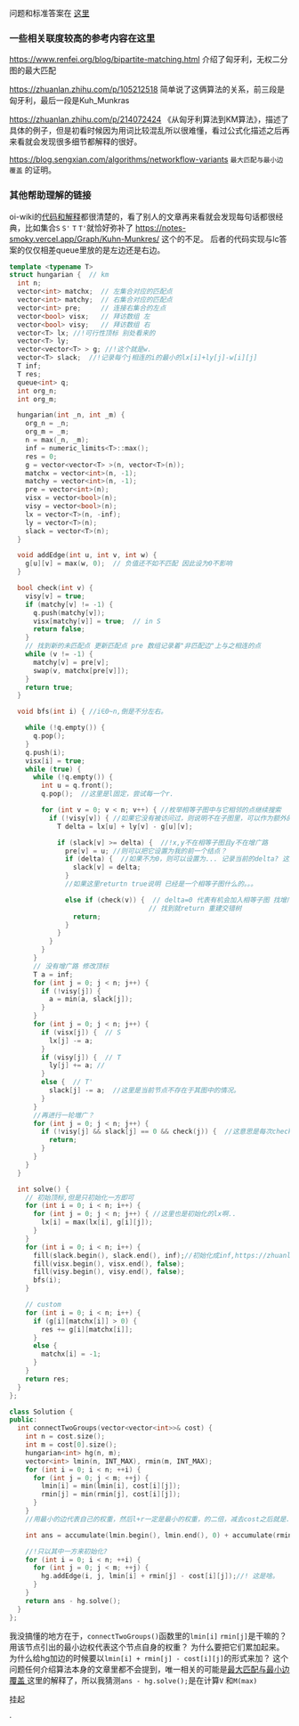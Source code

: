 问题和标准答案在 [这里](https://leetcode-cn.com/problems/minimum-cost-to-connect-two-groups-of-points/solution/kai-kai-yan-jie-zhuan-huan-cheng-zui-da-dai-quan-p/)

### 一些相关联度较高的参考内容在这里

https://www.renfei.org/blog/bipartite-matching.html 介绍了匈牙利，无权二分图的最大匹配

https://zhuanlan.zhihu.com/p/105212518    简单说了这俩算法的关系，前三段是匈牙利，最后一段是Kuh_Munkras

https://zhuanlan.zhihu.com/p/214072424   《从匈牙利算法到KM算法》，描述了具体的例子，但是初看时候因为用词比较混乱所以很难懂，看过公式化描述之后再来看就会发现很多细节都解释的很好。

https://blog.sengxian.com/algorithms/networkflow-variants `最大匹配与最小边覆盖` 的证明。

### 其他帮助理解的链接

oi-wiki的[代码和解释](https://oi-wiki.org/graph/graph-matching/bigraph-weight-match/#:~:text=%E6%AC%A1%E7%BB%B4%E6%8A%A4%EF%BC%8C%E5%85%B1%20%E3%80%82-,%E5%8F%82%E8%80%83%E4%BB%A3%E7%A0%81,-%E8%BD%AC%E5%8C%96%E4%B8%BA%E8%B4%B9%E7%94%A8)都很清楚的，看了别人的文章再来看就会发现每句话都很经典，比如集合`S` `S'` `T` `T'`就恰好弥补了 https://notes-smoky.vercel.app/Graph/Kuhn-Munkres/ 这个的不足。
后者的代码实现与lc答案的仅仅相差queue里放的是左边还是右边。

```cpp
template <typename T>
struct hungarian {  // km
  int n;
  vector<int> matchx;  // 左集合对应的匹配点
  vector<int> matchy;  // 右集合对应的匹配点
  vector<int> pre;     // 连接右集合的左点
  vector<bool> visx;   // 拜访数组 左
  vector<bool> visy;   // 拜访数组 右
  vector<T> lx; //!可行性顶标 别处看来的
  vector<T> ly;
  vector<vector<T> > g; //!这个就是w.
  vector<T> slack;  //!记录每个j相连的i的最小的lx[i]+ly[j]-w[i][j]
  T inf;
  T res;
  queue<int> q;
  int org_n;
  int org_m;

  hungarian(int _n, int _m) {
    org_n = _n;
    org_m = _m;
    n = max(_n, _m);
    inf = numeric_limits<T>::max();
    res = 0;
    g = vector<vector<T> >(n, vector<T>(n));
    matchx = vector<int>(n, -1);
    matchy = vector<int>(n, -1);
    pre = vector<int>(n);
    visx = vector<bool>(n);
    visy = vector<bool>(n);
    lx = vector<T>(n, -inf);
    ly = vector<T>(n);
    slack = vector<T>(n);
  }

  void addEdge(int u, int v, int w) {
    g[u][v] = max(w, 0);  // 负值还不如不匹配 因此设为0不影响
  }

  bool check(int v) {
    visy[v] = true;
    if (matchy[v] != -1) {
      q.push(matchy[v]);
      visx[matchy[v]] = true;  // in S
      return false;
    }
    // 找到新的未匹配点 更新匹配点 pre 数组记录着"非匹配边"上与之相连的点
    while (v != -1) {
      matchy[v] = pre[v];
      swap(v, matchx[pre[v]]);
    }
    return true;
  }

  void bfs(int i) { //i∈0~n,倒是不分左右。

    while (!q.empty()) {
      q.pop();
    }
    q.push(i);
    visx[i] = true;
    while (true) {
      while (!q.empty()) {
        int u = q.front();
        q.pop();  //这里是l固定，尝试每一个r.

        for (int v = 0; v < n; v++) { //枚举相等子图中与它相邻的点继续搜索
          if (!visy[v]) { //如果它没有被访问过，则说明不在子图里，可以作为额外的发展对象。
            T delta = lx[u] + ly[v] - g[u][v];

            if (slack[v] >= delta) {  //!x,y不在相等子图且y不在增广路       这里说明...
              pre[v] = u; //则可以把它设置为我的前一个结点？
              if (delta) {  //如果不为0，则可以设置为... 记录当前的delta? 这是在干嘛。
                slack[v] = delta;
              }
              //如果这里returtn true说明 已经是一个相等子图什么的。。。 

              else if (check(v)) {  // delta=0 代表有机会加入相等子图 找增广路
                                   // 找到就return 重建交错树
                return;
              }
            }
          }
        }
      }
      // 没有增广路 修改顶标
      T a = inf;
      for (int j = 0; j < n; j++) {
        if (!visy[j]) {
          a = min(a, slack[j]);
        }
      }
      for (int j = 0; j < n; j++) {
        if (visx[j]) {  // S
          lx[j] -= a;
        }
        if (visy[j]) {  // T
          ly[j] += a; //
        }
        else {  // T'
          slack[j] -= a;  //这里是当前节点不存在于其图中的情况。
        }
      }
      //再进行一轮増广？
      for (int j = 0; j < n; j++) {
        if (!visy[j] && slack[j] == 0 && check(j)) {  //这意思是每次check都会换一下？是。
          return;
        }
      }
    }
  }

  int solve() {
    // 初始顶标,但是只初始化一方即可
    for (int i = 0; i < n; i++) {
      for (int j = 0; j < n; j++) { //这里也是初始化的lx啊..
        lx[i] = max(lx[i], g[i][j]);
      }
    }
    for (int i = 0; i < n; i++) {
      fill(slack.begin(), slack.end(), inf);//初始化成inf,https://zhuanlan.zhihu.com/p/214072424 评论区的“如果不存在配对关系，权重应该设置为无穷小而不是0。设置为无穷小之后再用KM算法
      fill(visx.begin(), visx.end(), false);
      fill(visy.begin(), visy.end(), false);
      bfs(i);
    }

    // custom
    for (int i = 0; i < n; i++) {
      if (g[i][matchx[i]] > 0) {
        res += g[i][matchx[i]];
      }
      else {
        matchx[i] = -1;
      }
    }
    return res;
  }
};

class Solution {
public:
  int connectTwoGroups(vector<vector<int>>& cost) {
    int n = cost.size();
    int m = cost[0].size();
    hungarian<int> hg(n, m);
    vector<int> lmin(n, INT_MAX), rmin(m, INT_MAX);
    for (int i = 0; i < n; ++i) {
      for (int j = 0; j < m; ++j) {
        lmin[i] = min(lmin[i], cost[i][j]);
        rmin[j] = min(rmin[j], cost[i][j]);
      }
    }
    //用最小的边代表自己的权重，然后l+r一定是最小的权重，的二倍，减去cost之后就是... 公式里的东西了对吗。可是为什么要以这个来定义边权重呢?

    int ans = accumulate(lmin.begin(), lmin.end(), 0) + accumulate(rmin.begin(), rmin.end(), 0);

    //!只以其中一方来初始化?
    for (int i = 0; i < n; ++i) {
      for (int j = 0; j < m; ++j) {
        hg.addEdge(i, j, lmin[i] + rmin[j] - cost[i][j]);//! 这是啥。
      }
    }
    return ans - hg.solve();
  }
};
```

我没搞懂的地方在于，`connectTwoGroups()`函数里的`lmin[i]` `rmin[j]`是干嘛的？ 用该节点引出的最小边权代表这个节点自身的权重？ 为什么要把它们累加起来。
为什么给hg加边的时候要以`lmin[i] + rmin[j] - cost[i][j]`的形式来加？
这个问题任何介绍算法本身的文章里都不会提到，唯一相关的可能是[最大匹配与最小边覆盖
](https://blog.sengxian.com/algorithms/networkflow-variants#:~:text=%E5%85%B3%E7%B3%BB%E7%9A%84%E3%80%82%EF%BC%88%E5%BA%9F%E8%AF%9D-,%E6%9C%80%E5%A4%A7%E5%8C%B9%E9%85%8D%E4%B8%8E%E6%9C%80%E5%B0%8F%E8%BE%B9%E8%A6%86%E7%9B%96,-%E5%AF%B9%E4%BA%8E%E4%BB%BB%E6%84%8F%E6%97%A0)
这里的解释了，所以我猜测`ans - hg.solve();`是在计算`V` 和`M(max)`

挂起

·
